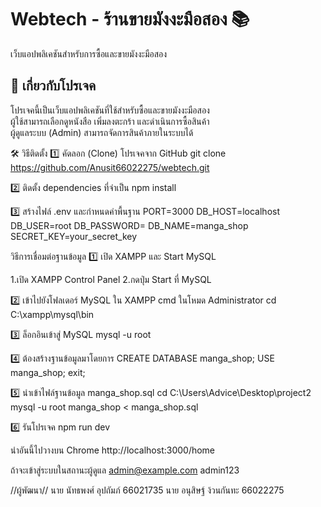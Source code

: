 # Webtech - ร้านขายมังงะมือสอง 📚
เว็บแอปพลิเคชันสำหรับการซื้อและขายมังงะมือสอง
## 📖 เกี่ยวกับโปรเจค
โปรเจคนี้เป็นเว็บแอปพลิเคชันที่ใช้สำหรับซื้อและขายมังงะมือสอง  
ผู้ใช้สามารถเลือกดูหนังสือ เพิ่มลงตะกร้า และดำเนินการซื้อสินค้า  
ผู้ดูแลระบบ (Admin) สามารถจัดการสินค้าภายในระบบได้


🛠️ วิธีติดตั้ง
1️⃣ คัดลอก (Clone) โปรเจคจาก GitHub
git clone https://github.com/Anusit66022275/webtech.git


2️⃣ ติดตั้ง dependencies ที่จำเป็น
npm install

3️⃣ สร้างไฟล์ .env และกำหนดค่าพื้นฐาน
PORT=3000
DB_HOST=localhost
DB_USER=root
DB_PASSWORD=
DB_NAME=manga_shop
SECRET_KEY=your_secret_key



วิธีการเชื่อมต่อฐานข้อมูล
1️⃣ เปิด XAMPP และ Start MySQL

1.เปิด XAMPP Control Panel
2.กดปุ่ม Start ที่ MySQL

2️⃣ เข้าไปยังโฟลเดอร์ MySQL ใน XAMPP
cmd ในโหมด Administrator
cd C:\xampp\mysql\bin

3️⃣ ล็อกอินเข้าสู่ MySQL
mysql -u root

4️⃣ ต้องสร้างฐานข้อมูลมาโดยการ
CREATE DATABASE manga_shop;
USE manga_shop;
exit;

5️⃣ นำเข้าไฟล์ฐานข้อมูล manga_shop.sql
cd C:\Users\Advice\Desktop\project2
mysql -u root manga_shop < manga_shop.sql

6️⃣ รันโปรเจค
npm run dev

นำอันนี้ไปวางบน Chrome
http://localhost:3000/home

ถ้าจะเข้าสู่ระบบในสถานะผู้ดูแล
admin@example.com
admin123

//ผู้พัฒนา//
นาย นัทธพงศ์ อุปถัมภ์ 66021735
นาย อนุสิษฐ์ ง้วนกันทะ 66022275


















